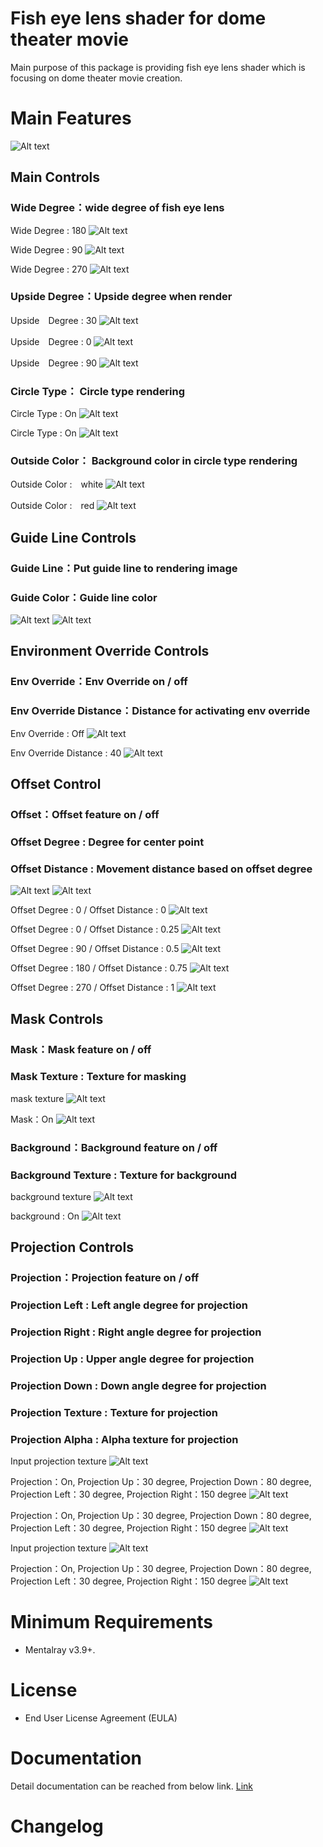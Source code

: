 # Fish eye lens shader for dome theater movie

Main purpose of this package is providing fish eye lens shader which is focusing on dome theater movie creation.

# Main Features

![Alt text](/docs/images/observatoryFishEyeShader_UI.png)

## Main Controls

### Wide Degree：wide degree of fish eye lens

Wide Degree : 180
![Alt text](/docs/images/01.png)

Wide Degree : 90
![Alt text](/docs/images/02.png)

Wide Degree : 270
![Alt text](/docs/images/03.png)

### Upside Degree：Upside degree when render

Upside　Degree : 30
![Alt text](/docs/images/04.png)

Upside　Degree : 0
![Alt text](/docs/images/05.png)

Upside　Degree : 90
![Alt text](/docs/images/06.png)

### Circle Type： Circle type rendering

Circle Type : On
![Alt text](/docs/images/07.png)

Circle Type : On
![Alt text](/docs/images/08.png)

### Outside Color： Background color in circle type rendering

Outside Color :　white
![Alt text](/docs/images/09.png)

Outside Color :　red
![Alt text](/docs/images/10.png)
 
## Guide Line Controls
### Guide Line：Put guide line to rendering image
### Guide Color：Guide line color

![Alt text](/docs/images/11.png)
![Alt text](/docs/images/12.png)

## Environment Override Controls
### Env Override：Env Override on / off
### Env Override Distance：Distance for activating env override

Env Override : Off
![Alt text](/docs/images/13.png)

Env Override Distance : 40
![Alt text](/docs/images/14.png)

## Offset Control
### Offset：Offset feature on / off
### Offset Degree : Degree for center point
### Offset Distance : Movement distance based on offset degree
![Alt text](/docs/images/15.png)
![Alt text](/docs/images/16.png)

Offset Degree : 0 / Offset Distance : 0
![Alt text](/docs/images/16.png)

Offset Degree : 0 / Offset Distance : 0.25
![Alt text](/docs/images/17.png)

Offset Degree : 90 / Offset Distance : 0.5
![Alt text](/docs/images/18.png)

Offset Degree : 180 / Offset Distance : 0.75
![Alt text](/docs/images/19.png)

Offset Degree : 270 / Offset Distance : 1
![Alt text](/docs/images/20.png)

## Mask Controls
### Mask：Mask feature on / off
### Mask Texture : Texture for masking

mask texture
![Alt text](/docs/images/21.png)

Mask：On
![Alt text](/docs/images/22.png)

### Background：Background feature on / off
### Background Texture : Texture for background

background texture
![Alt text](/docs/images/23.png)

background : On
![Alt text](/docs/images/24.png)

## Projection Controls
### Projection：Projection feature on / off
### Projection Left : Left angle degree for projection
### Projection Right : Right angle degree for projection
### Projection Up : Upper angle degree for projection
### Projection Down : Down angle degree for projection
### Projection Texture : Texture for projection
### Projection Alpha : Alpha texture for projection

Input projection texture
![Alt text](/docs/images/25.png)

Projection：On, Projection Up：30 degree, Projection Down：80 degree, Projection Left：30 degree, Projection Right：150 degree
![Alt text](/docs/images/26.png)

Projection：On, Projection Up：30 degree, Projection Down：80 degree, Projection Left：30 degree, Projection Right：150 degree
![Alt text](/docs/images/27.png)

Input projection texture
![Alt text](/docs/images/28.png)

Projection：On, Projection Up：30 degree, Projection Down：80 degree, Projection Left：30 degree, Projection Right：150 degree
![Alt text](/docs/images/29.png)

# Minimum Requirements

* Mentalray v3.9+.

# License

* End User License Agreement (EULA)

# Documentation

Detail documentation can be reached from below link.
[Link](/docs/observatoryFishEyeShaderManual.pdf)

# Changelog
